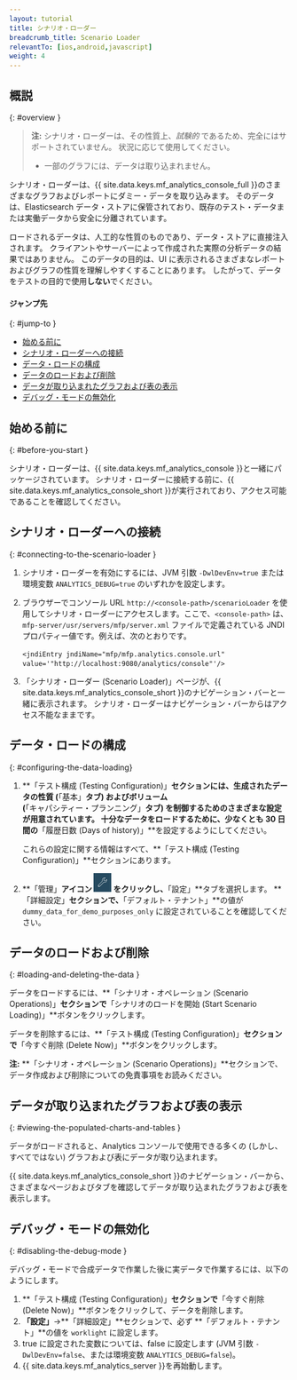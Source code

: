 ```yaml
---
layout: tutorial
title: シナリオ・ローダー
breadcrumb_title: Scenario Loader
relevantTo: [ios,android,javascript]
weight: 4
---
```

<!-- NLS_CHARSET=UTF-8 -->
## 概説
{: #overview }

> **注:** シナリオ・ローダーは、その性質上、*試験的* であるため、完全にはサポートされていません。 状況に応じて使用してください。
>
> * 一部のグラフには、データは取り込まれません。

シナリオ・ローダーは、{{ site.data.keys.mf_analytics_console_full }}のさまざまなグラフおよびレポートにダミー・データを取り込みます。 そのデータは、Elasticsearch データ・ストアに保管されており、既存のテスト・データまたは実働データから安全に分離されています。

ロードされるデータは、人工的な性質のものであり、データ・ストアに直接注入されます。 クライアントやサーバーによって作成された実際の分析データの結果ではありません。 このデータの目的は、UI に表示されるさまざまなレポートおよびグラフの性質を理解しやすくすることにあります。 したがって、データをテストの目的で使用**しない**でください。

#### ジャンプ先
{: #jump-to }

* [始める前に](#before-you-start)
* [シナリオ・ローダーへの接続](#connecting-to-the-scenario-loader)
* [データ・ロードの構成](#configuring-the-data-loading)
* [データのロードおよび削除](#loading-and-deleting-the-data)
* [データが取り込まれたグラフおよび表の表示](#viewing-the-populated-charts-and-tables)
* [デバッグ・モードの無効化](#disabling-the-debug-mode)

## 始める前に
{: #before-you-start }

シナリオ・ローダーは、{{ site.data.keys.mf_analytics_console }}と一緒にパッケージされています。 シナリオ・ローダーに接続する前に、{{ site.data.keys.mf_analytics_console_short }}が実行されており、アクセス可能であることを確認してください。

## シナリオ・ローダーへの接続
{: #connecting-to-the-scenario-loader }

1. シナリオ・ローダーを有効にするには、JVM 引数 `-DwlDevEnv=true` または環境変数 `ANALYTICS_DEBUG=true` のいずれかを設定します。

2. ブラウザーでコンソール URL  `http://<console-path>/scenarioLoader` を使用してシナリオ・ローダーにアクセスします。ここで、`<console-path>` は、`mfp-server/usr/servers/mfp/server.xml` ファイルで定義されている JNDI プロパティー値です。例えば、次のとおりです。

    `<jndiEntry jndiName="mfp/mfp.analytics.console.url" value='"http://localhost:9080/analytics/console"'/>`

3. 「シナリオ・ローダー (Scenario Loader)」ページが、{{ site.data.keys.mf_analytics_console_short }}のナビゲーション・バーと一緒に表示されます。 シナリオ・ローダーはナビゲーション・バーからはアクセス不能なままです。

## データ・ロードの構成
{: #configuring-the-data-loading}

1. **「テスト構成 (Testing Configuration)」**セクションには、生成されたデータの性質 (**「基本」**タブ) およびボリューム (**「キャパシティー・プランニング」**タブ) を制御するためのさまざまな設定が用意されています。
    十分なデータをロードするために、少なくとも 30 日間の**「履歴日数 (Days of history)」**を設定するようにしてください。

    これらの設定に関する情報はすべて、**「テスト構成 (Testing Configuration)」**セクションにあります。

2. **「管理」**アイコン <img  alt="レンチのアイコン" style="margin:0;display:inline" src="wrench.png"/> をクリックし、**「設定」**タブを選択します。 **「詳細設定」**セクションで、**「デフォルト・テナント」**の値が `dummy_data_for_demo_purposes_only` に設定されていることを確認してください。

## データのロードおよび削除
{: #loading-and-deleting-the-data }

データをロードするには、**「シナリオ・オペレーション (Scenario Operations)」**セクションで**「シナリオのロードを開始 (Start Scenario Loading)」**ボタンをクリックします。

データを削除するには、**「テスト構成 (Testing Configuration)」**セクションで**「今すぐ削除 (Delete Now)」**ボタンをクリックします。

**注:** **「シナリオ・オペレーション (Scenario Operations)」**セクションで、データ作成および削除についての免責事項をお読みください。

## データが取り込まれたグラフおよび表の表示
{: #viewing-the-populated-charts-and-tables }

データがロードされると、Analytics コンソールで使用できる多くの (しかし、すべてではない) グラフおよび表にデータが取り込まれます。

{{ site.data.keys.mf_analytics_console_short }}のナビゲーション・バーから、さまざまなページおよびタブを確認してデータが取り込まれたグラフおよび表を表示します。

## デバッグ・モードの無効化
{: #disabling-the-debug-mode }

デバッグ・モードで合成データで作業した後に実データで作業するには、以下のようにします。

1. **「テスト構成 (Testing Configuration)」**セクションで**「今すぐ削除 (Delete Now)」**ボタンをクリックして、データを削除します。
2. **「設定」**→**「詳細設定」**セクションで、必ず **「デフォルト・テナント」**の値を `worklight` に設定します。
3. true に設定された変数については、false に設定します (JVM 引数 `-DwlDevEnv=false`、または環境変数 `ANALYTICS_DEBUG=false`)。
4. {{ site.data.keys.mf_analytics_server }}を再始動します。

